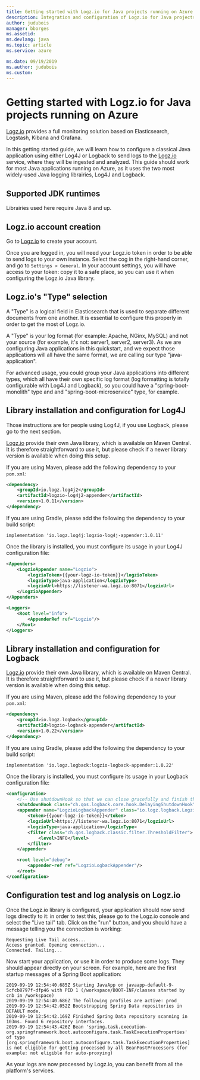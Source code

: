 ```yaml
---
title: Getting started with Logz.io for Java projects running on Azure
description: Integration and configuration of Logz.io for Java projects running on Azure.
author: judubois
manager: bborges
ms.assetid: 
ms.devlang: java
ms.topic: article
ms.service: azure

ms.date: 09/19/2019
ms.author: judubois
ms.custom: 
---
```


# Getting started with Logz.io for Java projects running on Azure

[Logz.io](https://logz.io/) provides a full monitoring solution based on Elasticsearch, Logstash, Kibana and Grafana.

In this getting started guide, we will learn how to configure a classical Java application using either Log4J or Logback to send logs to the [Logz.io](https://logz.io/) service, where they will be ingested and analyzed. This guide should work for most Java applications running on Azure, as it uses the two most widely-used Java logging librairies, Log4J and Logback.

## Supported JDK runtimes

Librairies used here require Java 8 and up.

## Logz.io account creation

Go to [Logz.io](https://logz.io/) to create your account.

Once you are logged in, you will need your Logz.io token in order to be able to send logs to your own instance. Select the cog in the right-hand corner, and go to `Settings > General`. In your account settings, you will have access to your token: copy it to a safe place, so you can use it when configuring the Logz.io Java library.

## Logz.io's "Type" selection

A "Type" is a logical field in Elasticsearch that is used to separate different documents from one another. It is essential to configure this properly in order to get the most of Logz.io.

A "Type" is your log format (for example: Apache, NGinx, MySQL) and not your source (for example, it's not: server1, server2, server3). As we are configuring Java applications in this quickstart, and we expect those applications will all have the same format, we are calling our type "java-application".

For advanced usage, you could group your Java applications into different types, which all have their own specific log format (log formatting is totally configurable with Log4J and Logback), so you could have a "spring-boot-monolith" type and and "spring-boot-microservice" type, for example.

## Library installation and configuration for Log4J

Those instructions are for people using Log4J, if you use Logback, please go to the next section.

[Logz.io](https://logz.io/) provide their own Java library, which is available on Maven Central. It is therefore straightforward to use it, but please check if a newer library version is available when doing this setup.

If you are using Maven, please add the following dependency to your `pom.xml`:

```xml
<dependency>
    <groupId>io.logz.log4j2</groupId>
    <artifactId>logzio-log4j2-appender</artifactId>
    <version>1.0.11</version>
</dependency>
```

If you are using Gradle, please add the following the dependency to your build script:

```
implementation 'io.logz.log4j:logzio-log4j-appender:1.0.11'
```

Once the library is installed, you must configure its usage in your Log4J configuration file:

```xml
<Appenders>
    <LogzioAppender name="Logzio">
        <logzioToken>{{your-logz-io-token}}</logzioToken>
        <logzioType>java-application</logzioType>
        <logzioUrl>https://listener-wa.logz.io:8071</logzioUrl>
    </LogzioAppender>
</Appenders>

<Loggers>
    <Root level="info">
        <AppenderRef ref="Logzio"/>
    </Root>
</Loggers>
```

## Library installation and configuration for Logback

[Logz.io](https://logz.io/) provide their own Java library, which is available on Maven Central. It is therefore straightforward to use it, but please check if a newer library version is available when doing this setup.

If you are using Maven, please add the following dependency to your `pom.xml`:

```xml
<dependency>
    <groupId>io.logz.logback</groupId>
    <artifactId>logzio-logback-appender</artifactId>
    <version>1.0.22</version>
</dependency>
```

If you are using Gradle, please add the following the dependency to your build script:

```
implementation 'io.logz.logback:logzio-logback-appender:1.0.22'
```

Once the library is installed, you must configure its usage in your Logback configuration file:

```xml
<configuration>
    <!-- Use shutdownHook so that we can close gracefully and finish the log drain -->
    <shutdownHook class="ch.qos.logback.core.hook.DelayingShutdownHook"/>
    <appender name="LogzioLogbackAppender" class="io.logz.logback.LogzioLogbackAppender">
        <token>{{your-logz-io-token}}</token>
        <logzioUrl>https://listener-wa.logz.io:8071</logzioUrl>
        <logzioType>java-application</logzioType>
        <filter class="ch.qos.logback.classic.filter.ThresholdFilter">
            <level>INFO</level>
        </filter>
    </appender>

    <root level="debug">
        <appender-ref ref="LogzioLogbackAppender"/>
    </root>
</configuration>
```

## Configuration test and log analysis on Logz.io

Once the Logz.io library is configured, your application should now send logs directly to it: in order to test this, please go to the Logz.io console and select the "Live tail" tab. Click on the "run" button, and you should have a message telling you the connection is working:

```
Requesting Live Tail access...
Access granted. Opening connection...
Connected. Tailing...
````

Now start your application, or use it in order to produce some logs. They should appear directly on your screen. For example, here are the first startup messages of a Spring Boot application:

```
2019-09-19 12:54:40.685Z Starting JavaApp on javaapp-default-9-5cfcb8797f-dfp46 with PID 1 (/workspace/BOOT-INF/classes started by cnb in /workspace)
2019-09-19 12:54:40.686Z The following profiles are active: prod
2019-09-19 12:54:42.052Z Bootstrapping Spring Data repositories in DEFAULT mode.
2019-09-19 12:54:42.169Z Finished Spring Data repository scanning in 103ms. Found 6 repository interfaces.
2019-09-19 12:54:43.426Z Bean 'spring.task.execution-org.springframework.boot.autoconfigure.task.TaskExecutionProperties' of type [org.springframework.boot.autoconfigure.task.TaskExecutionProperties] is not eligible for getting processed by all BeanPostProcessors (for example: not eligible for auto-proxying)
```

As your logs are now processed by Logz.io, you can benefit from all the platform's services.